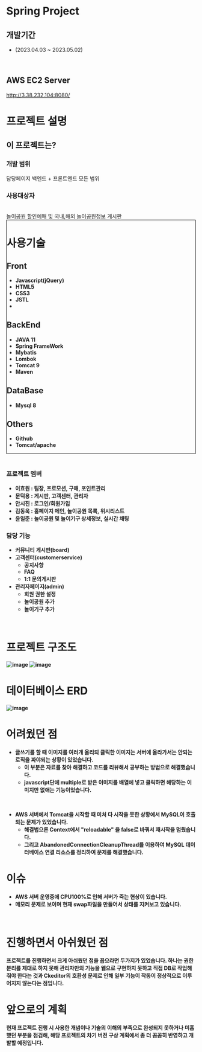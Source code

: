 # Spring Project

## 개발기간
  - (2023.04.03 ~ 2023.05.02)
<br>

## AWS EC2 Server
http://3.38.232.104:8080/

# 프로젝트 설명
## 이 프로젝트는?
  ### 개발 범위
  담당페이지 백엔드 + 프론트엔드 모든 범위
<br>
  ### 사용대상자
  <br>
  놀이공원 할인예매 및 국내,해외 놀이공원정보 게시판

<br/>
<div style = "border:1px solid black">

# 사용기술

  ## Front
  - <b>Javascript(jQuery)</b>
  - <b>HTML5<b/>
  - <b>CSS3<b/>
  - <b>JSTL</b>
  - <AJAX>
  
  
  ## BackEnd
  - <b>JAVA 11</b>
  - <b>Spring FrameWork<b/>
  - <b>Mybatis</b>
  - <b>Lombok<b/>
  - <b>Tomcat 9</b>
  - <b>Maven</b>
  
  ## DataBase
  - <b>Mysql 8</b>

  ## Others
  - <b>Github</b>
  - <b>Tomcat/apache<b/>
</div>
<br/>

### 프로젝트 멤버
- 이효원 : 팀장, 프로모션, 구매, 포인트관리
- <b>문덕용</b> : 게시판, 고객센터, 관리자
- 안시진 : 로그인/회원가입
- 김동욱 : 홈페이지 메인, 놀이공원 목록, 위시리스트
- 윤일준 : 놀이공원 및 놀이기구 상세정보, 실시간 채팅

### 담당 기능
- 커뮤니티 게시판(board)
- 고객센터(customerservice)
  - 공지사항
  - FAQ
  - 1:1 문의게시판
- 관리자페이지(admin)
  - 회원 권한 설정
  - 놀이공원 추가
  - 놀이기구 추가
<br/>


# 프로젝트 구조도
![image](https://github.com/Crescent117/SpringProject/assets/127200596/b1f1c98a-8c93-4c96-af0c-32260933470a)
![image](https://github.com/Crescent117/SpringProject/assets/127200596/7c9881f8-bd3a-4b68-b160-5d17a0609c47)

# 데이터베이스 ERD
![image](https://github.com/Crescent117/SpringProject/assets/127200596/b96312b5-521d-4b52-9849-3800ec89627c)

# 어려웠던 점
- 글쓰기를 할 때 이미지를 여러개 올리되 클릭한 이미지는 서버에 올라가서는 안되는 로직을 짜야되는 상황이 있었습니다.
  - 이 부분은 자료를 찾아 해결하고 코드를 리뷰해서 공부하는 방법으로 해결했습니다.
  - javascript단에 multiple로 받은 이미지를 배열에 넣고 클릭하면 해당하는 이미지만 없애는 기능이었습니다.
<br>

- AWS 서버에서 Tomcat을 시작할 때 미처 다 시작을 못한 상황에서 MySQL이 호출되는 문제가 있었습니다.
  - 해결법으론 Context에서 "reloadable" 을 false로 바꿔서 재시작을 멈췄습니다.
  - 그리고 AbandonedConnectionCleanupThread를 이용하여 MySQL 데이터베이스 연결 리소스를 정리하여 문제를 해결했습니다.

# 이슈
- AWS 서버 운영중에 CPU100%로 인해 서버가 죽는 현상이 있습니다.
- 메모리 문제로 보이며 현재 swap파일을 만들어서 상태를 지켜보고 있습니다.
<br>

# 진행하면서 아쉬웠던 점
프로젝트를 진행하면서 크게 아쉬웠던 점을 꼽으라면 두가지가 있었습니다. 하나는 권한 분리를 제대로 하지 못해 관리자만의 기능을 웹으로 구현하지 못하고 직접 DB로 작업해줘야 한다는 것과
Ckeditor의 호환성 문제로 인해 일부 기능이 작동이 정상적으로 이루어지지 않는다는 점입니다.

# 앞으로의 계획
현재 프로젝트 진행 시 사용한 개념이나 기술의 이해의 부족으로 완성되지 못하거나 미흡했던 부분을 점검해, 해당 프로젝트의 차기 버전 구상 계획에서 좀 더 꼼꼼히 반영하고 개발할 예정입니다.



